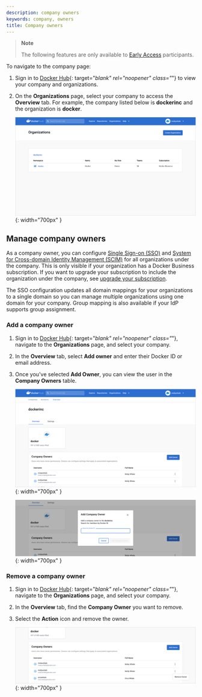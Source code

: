 ```yaml
---
description: company owners
keywords: company, owners
title: Company owners
---
```


> **Note**
>
> The following features are only available to [Early Access](../release-lifecycle.md/#early-access-ea) participants.


To navigate to the company page:

1. Sign in to [Docker Hub](https://hub.docker.com/){: target="_blank" rel="noopener" class="_"} to view your company and organizations.
2. On the **Organizations** page, select your company to access the **Overview** tab. For example, the company listed below is **dockerinc** and the organization is **docker**.

    ![org-page](images/org-page.png){: width="700px" }

## Manage company owners

As a company owner, you can configure [Single Sign-on (SSO)](../single-sign-on/configure/index.md) and [System for Cross-domain Identity Management (SCIM)](../docker-hub/scim.md) for all organizations under the company. This is only visible if your organization has a Docker Business subscription. If you want to upgrade your subscription to include the organization under the company, see [upgrade your subscription](../subscription/upgrade.md).

The SSO configuration updates all domain mappings for your organizations to a single domain so you can manage multiple organizations using one domain for your company. Group mapping is also available if your IdP supports group assignment.

### Add a company owner

1. Sign in to [Docker Hub](https://hub.docker.com/){: target="_blank" rel="noopener" class="_"}, navigate to the **Organizations** page, and select your company.
2. In the **Overview** tab, select **Add owner** and enter their Docker ID or email address.
3. Once you've selected **Add Owner**, you can view the user in the **Company Owners** table.

    ![company-overview](images/company-overview.png){: width="700px" }

    ![add-owner](images/add-owner.png){: width="700px" }

### Remove a company owner

1. Sign in to [Docker Hub](https://hub.docker.com/){: target="_blank" rel="noopener" class="_"}, navigate to the **Organizations** page, and select your company.
2. In the **Overview** tab, find the **Company Owner** you want to remove.
3. Select the **Action** icon and remove the owner.

    ![remove-owner](images/remove-owner.png){: width="700px" }
